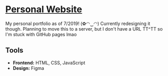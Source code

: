 # [Personal Website](https://rachelquan.github.io)

My personal portfolio as of 7/2019! (✿◠‿◠) Currently redesigning it though. Planning to move this to a server, but I don't have a URL TT^TT so I'm stuck with GitHub pages lmao

 ## Tools
  
 * **Frontend:** HTML, CSS, JavaScript
 * **Design:** Figma

